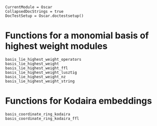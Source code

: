 ```@meta
CurrentModule = Oscar
CollapsedDocStrings = true
DocTestSetup = Oscar.doctestsetup()
```

# Functions for a monomial basis of highest weight modules
```@docs
basis_lie_highest_weight_operators
basis_lie_highest_weight
basis_lie_highest_weight_ffl
basis_lie_highest_weight_lusztig
basis_lie_highest_weight_nz
basis_lie_highest_weight_string
```

# Functions for Kodaira embeddings
```@docs
basis_coordinate_ring_kodaira
basis_coordinate_ring_kodaira_ffl
```
